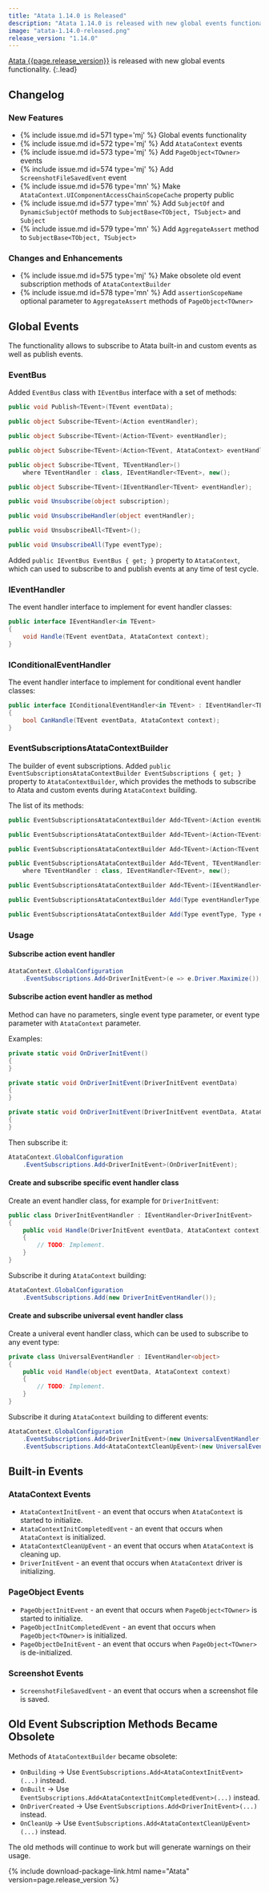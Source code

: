 ```yaml
---
title: "Atata 1.14.0 is Released"
description: "Atata 1.14.0 is released with new global events functionality."
image: "atata-1.14.0-released.png"
release_version: "1.14.0"
---
```


[Atata {{page.release_version}}](https://www.nuget.org/packages/Atata/{{page.release_version}})
is released with new global events functionality.
{:.lead}

<!--more-->

## Changelog

### New Features

- {% include issue.md id=571 type='mj' %} Global events functionality
- {% include issue.md id=572 type='mj' %} Add `AtataContext` events
- {% include issue.md id=573 type='mj' %} Add `PageObject<TOwner>` events
- {% include issue.md id=574 type='mj' %} Add `ScreenshotFileSavedEvent` event
- {% include issue.md id=576 type='mn' %} Make `AtataContext.UIComponentAccessChainScopeCache` property public
- {% include issue.md id=577 type='mn' %} Add `SubjectOf` and `DynamicSubjectOf` methods to `SubjectBase<TObject, TSubject>` and `Subject`
- {% include issue.md id=579 type='mn' %} Add `AggregateAssert` method to `SubjectBase<TObject, TSubject>`

### Changes and Enhancements

- {% include issue.md id=575 type='mj' %} Make obsolete old event subscription methods of `AtataContextBuilder`
- {% include issue.md id=578 type='mn' %} Add `assertionScopeName` optional parameter to `AggregateAssert` methods of `PageObject<TOwner>`

## Global Events

The functionality allows to subscribe to Atata built-in and custom events as well as publish events.

### EventBus

Added `EventBus` class with `IEventBus` interface with a set of methods:

```cs
public void Publish<TEvent>(TEvent eventData);

public object Subscribe<TEvent>(Action eventHandler);

public object Subscribe<TEvent>(Action<TEvent> eventHandler);

public object Subscribe<TEvent>(Action<TEvent, AtataContext> eventHandler);

public object Subscribe<TEvent, TEventHandler>()
    where TEventHandler : class, IEventHandler<TEvent>, new();

public object Subscribe<TEvent>(IEventHandler<TEvent> eventHandler);

public void Unsubscribe(object subscription);

public void UnsubscribeHandler(object eventHandler);

public void UnsubscribeAll<TEvent>();

public void UnsubscribeAll(Type eventType);
```

Added `public IEventBus EventBus { get; }` property to `AtataContext`,
which can used to subscribe to and publish events at any time of test cycle.

### IEventHandler

The event handler interface to implement for event handler classes:

```cs
public interface IEventHandler<in TEvent>
{
    void Handle(TEvent eventData, AtataContext context);
}
```

### IConditionalEventHandler

The event handler interface to implement for conditional event handler classes:

```cs
public interface IConditionalEventHandler<in TEvent> : IEventHandler<TEvent>
{
    bool CanHandle(TEvent eventData, AtataContext context);
}
```

### EventSubscriptionsAtataContextBuilder

The builder of event subscriptions.
Added `public EventSubscriptionsAtataContextBuilder EventSubscriptions { get; }` property to `AtataContextBuilder`,
which provides the methods to subscribe to Atata and custom events during `AtataContext` building.

The list of its methods:

```cs
public EventSubscriptionsAtataContextBuilder Add<TEvent>(Action eventHandler);

public EventSubscriptionsAtataContextBuilder Add<TEvent>(Action<TEvent> eventHandler);

public EventSubscriptionsAtataContextBuilder Add<TEvent>(Action<TEvent, AtataContext> eventHandler);

public EventSubscriptionsAtataContextBuilder Add<TEvent, TEventHandler>()
    where TEventHandler : class, IEventHandler<TEvent>, new();

public EventSubscriptionsAtataContextBuilder Add<TEvent>(IEventHandler<TEvent> eventHandler);

public EventSubscriptionsAtataContextBuilder Add(Type eventHandlerType);

public EventSubscriptionsAtataContextBuilder Add(Type eventType, Type eventHandlerType);
```

### Usage

#### Subscribe action event handler

```cs
AtataContext.GlobalConfiguration
    .EventSubscriptions.Add<DriverInitEvent>(e => e.Driver.Maximize());
```

#### Subscribe action event handler as method

Method can have no parameters, single event type parameter, or event type parameter with `AtataContext` parameter.

Examples:

```cs
private static void OnDriverInitEvent()
{
}
```

```cs
private static void OnDriverInitEvent(DriverInitEvent eventData)
{
}
```

```cs
private static void OnDriverInitEvent(DriverInitEvent eventData, AtataContext context)
{
}
```

Then subscribe it:

```cs
AtataContext.GlobalConfiguration
    .EventSubscriptions.Add<DriverInitEvent>(OnDriverInitEvent);
```

#### Create and subscribe specific event handler class

Create an event handler class, for example for `DriverInitEvent`:

```cs
public class DriverInitEventHandler : IEventHandler<DriverInitEvent>
{
    public void Handle(DriverInitEvent eventData, AtataContext context)
    {
        // TODO: Implement.
    }
}
```

Subscribe it during `AtataContext` building:

```cs
AtataContext.GlobalConfiguration
    .EventSubscriptions.Add(new DriverInitEventHandler());
```

#### Create and subscribe universal event handler class

Create a univeral event handler class, which can be used to subscribe to any event type:

```cs
private class UniversalEventHandler : IEventHandler<object>
{
    public void Handle(object eventData, AtataContext context)
    {
        // TODO: Implement.
    }
}
```

Subscribe it during `AtataContext` building to different events:

```cs
AtataContext.GlobalConfiguration
    .EventSubscriptions.Add<DriverInitEvent>(new UniversalEventHandler())
    .EventSubscriptions.Add<AtataContextCleanUpEvent>(new UniversalEventHandler());
```

## Built-in Events

### AtataContext Events

- `AtataContextInitEvent` - an event that occurs when `AtataContext` is started to initialize.
- `AtataContextInitCompletedEvent` - an event that occurs when `AtataContext` is initialized.
- `AtataContextCleanUpEvent` - an event that occurs when `AtataContext` is cleaning up.
- `DriverInitEvent` - an event that occurs when `AtataContext` driver is initializing.

### PageObject Events

- `PageObjectInitEvent` - an event that occurs when `PageObject<TOwner>` is started to initialize.
- `PageObjectInitCompletedEvent` - an event that occurs when `PageObject<TOwner>` is initialized.
- `PageObjectDeInitEvent` - an event that occurs when `PageObject<TOwner>` is de-initialized.

### Screenshot Events

- `ScreenshotFileSavedEvent` - an event that occurs when a screenshot file is saved.

## Old Event Subscription Methods Became Obsolete

Methods of `AtataContextBuilder` became obsolete:

- `OnBuilding` -> Use `EventSubscriptions.Add<AtataContextInitEvent>(...)` instead.
- `OnBuilt` -> Use `EventSubscriptions.Add<AtataContextInitCompletedEvent>(...)` instead.
- `OnDriverCreated` -> Use `EventSubscriptions.Add<DriverInitEvent>(...)` instead.
- `OnCleanUp` -> Use `EventSubscriptions.Add<AtataContextCleanUpEvent>(...)` instead.

The old methods will continue to work but will generate warnings on their usage.

{% include download-package-link.html name="Atata" version=page.release_version %}